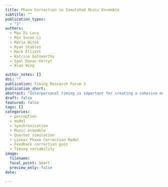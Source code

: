 ```yaml
---
title: Phase Correction in Simulated Music Ensemble
subtitle: ""
publication_types:
  - "1"
authors:
  - Max Di Luca
  - Min Susan Li 
  - Maria Witek
  - Ryan Stables
  - Mark Elliott
  - Katrina Galsworthy
  - Saul Danan-Verryt
  - Alan Wing

author_notes: []
doi: ""
publication: Timing Research Forum 3
publication_short: 
abstract: "Interpersonal timing is important for creating a cohesive music performance in small ensembles without a conductor. Wing et al. (2014) proposed that phase correction underlies ensemble timing in classical string quartets. Correction gains for the members of two quartets were close-to-optimal, as they minimised group asynchrony variance. To investigate whether adjustments change depending on other players’ phase correction and leadership roles, we simulated a quartet (two violins, a viola, and a cello) performing a homophonic Haydn excerpt. By means of a linear phase-correction model, the notes of three virtual players were synchronised to each other and to the participant tapping on a MIDI drum pad. Participants produced either the notes of the first or second violin part. In different trials, the correction parameter for the other violin was set to either under- or over-correct to the participant, and the timekeeper noise parameter was set to either more or less than the other virtual players. Results show that the participant’s timing correction changes according to the correction parameter of the virtual violinist, but not according to the level of noise. Participants show higher dependency when the other violin corrects less (and vice versa), congruently with the hypothesis of close-to-optimal group asynchrony variance minimization."
draft: false
featured: false
tags: []
categories:
  - perception
  - model
  - Synchronisation
  - Music ensemble
  - Quartet simulation
  - Linear Phase Correction Model
  - Feedback correction gain
  - Timing variability
image:
  filename:
  focal_point: Smart
  preview_only: false
date: 

---
```


